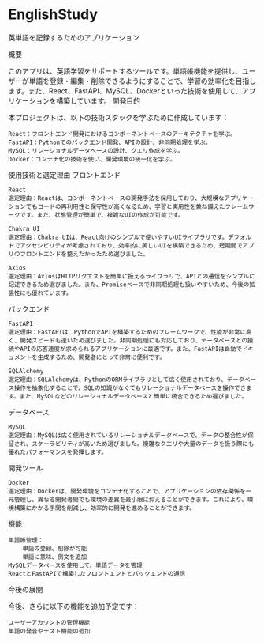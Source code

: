 # EnglishStudy
英単語を記録するためのアプリケーション

概要

このアプリは、英語学習をサポートするツールです。単語帳機能を提供し、ユーザーが単語を登録・編集・削除できるようにすることで、学習の効率化を目指します。また、React、FastAPI、MySQL、Dockerといった技術を使用して、アプリケーションを構築しています。
開発目的

本プロジェクトは、以下の技術スタックを学ぶために作成しています：

    React：フロントエンド開発におけるコンポーネントベースのアーキテクチャを学ぶ。
    FastAPI：Pythonでのバックエンド開発、APIの設計、非同期処理を学ぶ。
    MySQL：リレーショナルデータベースの設計、クエリ作成を学ぶ。
    Docker：コンテナ化の技術を使い、開発環境の統一化を学ぶ。

使用技術と選定理由
フロントエンド

    React
    選定理由：Reactは、コンポーネントベースの開発手法を採用しており、大規模なアプリケーションでもコードの再利用性と保守性が高くなるため、学習と実用性を兼ね備えたフレームワークです。また、状態管理が簡単で、複雑なUIの作成が可能です。

    Chakra UI
    選定理由：Chakra UIは、React向けのシンプルで使いやすいUIライブラリです。デフォルトでアクセシビリティが考慮されており、効率的に美しいUIを構築できるため、短期間でアプリのフロントエンドを整えたかったため選びました。

    Axios
    選定理由：AxiosはHTTPリクエストを簡単に扱えるライブラリで、APIとの通信をシンプルに記述できるため選びました。また、Promiseベースで非同期処理も扱いやすいため、今後の拡張性にも優れています。

バックエンド

    FastAPI
    選定理由：FastAPIは、PythonでAPIを構築するためのフレームワークで、性能が非常に高く、開発スピードも速いため選びました。非同期処理にも対応しており、データベースとの接続やAPIの応答速度が求められるアプリケーションに最適です。また、FastAPIは自動でドキュメントを生成するため、開発者にとって非常に便利です。

    SQLAlchemy
    選定理由：SQLAlchemyは、PythonのORMライブラリとして広く使用されており、データベース操作を抽象化することで、SQLの知識がなくてもリレーショナルデータベースを操作できます。また、MySQLなどのリレーショナルデータベースと簡単に統合できるため選びました。

データベース

    MySQL
    選定理由：MySQLは広く使用されているリレーショナルデータベースで、データの整合性が保証され、スケーラビリティが高いため選びました。複雑なクエリや大量のデータを扱う際にも優れたパフォーマンスを発揮します。

開発ツール

    Docker
    選定理由：Dockerは、開発環境をコンテナ化することで、アプリケーションの依存関係を一元管理し、異なる開発者間でも環境の差異を最小限に抑えることができます。これにより、環境構築にかかる手間を削減し、効率的に開発を進めることができます。

機能

    単語帳管理：
        単語の登録、削除が可能
        単語に意味、例文を追加
    MySQLデータベースを使用して、単語データを管理
    ReactとFastAPIで構築したフロントエンドとバックエンドの通信

今後の展開

今後、さらに以下の機能を追加予定です：

    ユーザーアカウントの管理機能
    単語の発音やテスト機能の追加
